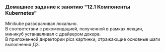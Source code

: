 ### Домашнее задание к занятию "12.1 Компоненты Kubernetes"

Minikube разворачивал локально.  
В соответствии с рекомендацией, полученной в рамках лекции, миникуб устанавливал с драйвером докера.  
В приложенной директории pics картинки, отражающие основные шаги выполнения ДЗ.